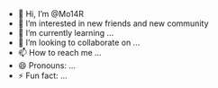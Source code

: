 - 👋 Hi, I’m @Mo14R
- 👀 I’m interested in new friends and new community
- 🌱 I’m currently learning ...
- 💞️ I’m looking to collaborate on ...
- 📫 How to reach me ...
- 😄 Pronouns: ...
- ⚡ Fun fact: ...

<!---
Mo14R/Mo14R is a ✨ special ✨ repository because its `README.md` (this file) appears on your GitHub profile.
You can click the Preview link to take a look at your changes.
--->
